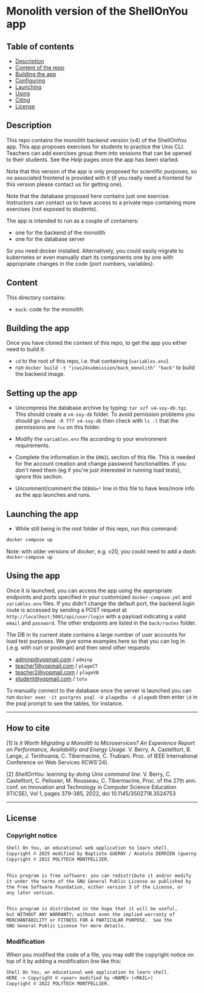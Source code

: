 # Monolith version of the ShellOnYou app

## Table of contents

- [Description](#description)
- [Content of the repo](#content)
- [Building the app](#building-the-app)
- [Configuring](#setting-up-the-app)
- [Launching](#launching-the-app)
- [Using](#using-the-app)
- [Citing](#how-to-cite)
- [License](#license)

## Description

This repo contains the monolith backend version (v4) of the ShellOnYou app. This app proposes exercises for students to practice the Unix CLI. Teachers can add exercises group them into sessions that can be opened to their students. See the *Help* pages once the app has been started.

Nota that this version of the app is only proposed for scientific purposes, so no associated frontend is provided with it (if you really need a frontend for this version please contact us for getting one).

Note that the database proposed here contains just one exercise. Instructors can contact us to have access to a private repo containing more exercises (not exposed to students).

The app is intended to run as a couple of containers:

- one for the backend of the monolith
- one for the database server

So you need docker installed. Alternatively, you could easily migrate to kubernetes or even manually start its components one by one with appropriate changes in the code (port numbers, variables).

## Content

This directory contains:

- `back`: code for the monolith.

## Building the app

Once you have cloned the content of this repo, to get the app you either need to build it:

- `cd` to the root of this repo, i.e. that containing (`variables.env`).
- run `docker build -t "icws24submission/back_monolith" "back"` to build the backend image.

## Setting up the app

- Uncompress the database archive by typing: `tar xzf v4-soy-db.tgz`.
This should create a `v4-soy-db` folder. To avoid pemission problems you should go `chmod -R 777 v4-soy-db` then check with `ls -l` that the permissions are `7xx` on this folder.

- Modify the `variables.env` file according to your environment requirements.

- Complete the information in the `EMAIL` section of this file. This is needed for the account creation and change password functionalities. If you don't need them (eg if you're just interested in running load tests), ignore this section.

- Uncomment/comment the `DEBUG=*` line in this file to have less/more info as the app launches and runs.

## Launching the app

- While still being in the root folder of this repo, run this command:

```bash
docker compose up
```

Note: with older versions of *docker*, e.g. v20, you could need to add a dash: `docker-compose up`

## Using the app

Once it is launched, you can access the app using the appropriate endpoints and ports specified in your customized `docker-compose.yml` and `variables.env` files. If you didn't change the default port, the backend *login* route is accessed by sending a POST request at `http://localhost:5001/api/user/login` with a payload indicating a valid `email` and `password`.
The other endpoints are listed in the `back/routes` folder.

The DB in its current state contains a large number of user accounts for load test purposes. We give some examples here so that you can log in (.e.g. with curl or postman) and then send other requests:

- <adminp@yopmail.com> / `adminp`
- <teacher1@yopmail.com> / `plageCT`
- <teacher2@yopmail.com> / `plageVB`
- <student@yopmail.com> / `toto`

To manually connect to the database once the server is launched you can run
`docker exec -it postgres psql -U plagedba -d plagedb` then enter `\d` in the psql prompt to see the tables, for instance.

---

## How to cite

[1] *Is it Worth Migrating a Monolith to Microservices? An Experience Report on Performance, Availability and Energy Usage*. V. Berry, A. Castelltort, B. Lange, J. Teriihoania, C. Tibermacine, C. Trubiani. Proc. of IEEE International Conference on Web Services (ICWS'24).

[2] *ShellOnYou: learning by doing Unix command line*. V. Berry, C. Castelltort, C. Pelissier, M. Rousseau, C. Tibermacine, Proc. of the 27th ann. conf. on Innovation and Technology in Computer Science Education (ITiCSE), Vol 1, pages 379-385, 2022, doi 10.1145/3502718.3524753

---

## License

### Copyright notice

```txt
Shell On You, an educational web application to learn shell.
Copyright © 2025 modified by Baptiste GUERNY / Anatole DERRIEN (guerny.e2200228@etud.univ-ubs.fr)
Copyright © 2022 POLYTECH MONTPELLIER.


This program is free software: you can redistribute it and/or modify
it under the terms of the GNU General Public License as published by
the Free Software Foundation, either version 3 of the License, or
any later version.


This program is distributed in the hope that it will be useful,
but WITHOUT ANY WARRANTY; without even the implied warranty of
MERCHANTABILITY or FITNESS FOR A PARTICULAR PURPOSE.  See the
GNU General Public License for more details.
```

### Modification

When you modified the code of a file, you may edit the copyright notice on top of it by adding a modification line like this:

```txt
Shell On You, an educational web application to learn shell.
HERE -> Copyright © <year> modified by <NAME> (<MAIL>)
Copyright © 2022 POLYTECH MONTPELLIER.
```
